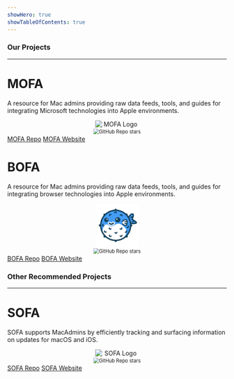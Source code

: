 ```yaml
---
showHero: true
showTableOfContents: true
---
```


### Our Projects

---

<div class="projects-container">
  <div class="project-card">
    <h1>MOFA</h1>
    <p>A resource for Mac admins providing raw data feeds, tools, and guides for integrating Microsoft technologies into Apple environments.</p>
    <div style="text-align: center;">
      <img src="https://raw.githubusercontent.com/cocopuff2u/MOFA/main/.github/images/logo_Mofa_NoBackground.png" alt="MOFA Logo" style="width: 100px; display: block; margin: 0 auto;"/>
    </div>
    <div style="text-align: center;">
      <a href="https://github.com/cocopuff2u/mofa" target="_blank" style="text-decoration: none;">
        <img alt="GitHub Repo stars" src="https://img.shields.io/github/stars/cocopuff2u/mofa" style="transform: scale(0.8); display: inline-block;" />
      </a>
    </div>
    <div class="links">
      <a href="https://github.com/cocopuff2u/mofa" target="_blank">MOFA Repo</a>
      <a href="https://mofa.cocolabs.dev" target="_blank">MOFA Website</a>
    </div>
  </div>

  <div class="project-card">
    <h1>BOFA</h1>
    <p>A resource for Mac admins providing raw data feeds, tools, and guides for integrating browser technologies into Apple environments.</p>
    <div style="text-align: center;">
      <img src="blowfish_logo_transparent.png" alt="BOFA Logo" style="width: 100px; display: block; margin: 0 auto;"/>
    </div>
    <div style="text-align: center;">
      <a href="https://github.com/cocopuff2u/bofa" target="_blank" style="text-decoration: none;">
        <img alt="GitHub Repo stars" src="https://img.shields.io/github/stars/cocopuff2u/bofa" style="transform: scale(0.8); display: inline-block;" />
      </a>
    </div>
    <div class="links">
      <a href="https://github.com/cocopuff2u/bofa" target="_blank">BOFA Repo</a>
      <a href="https://www.anotherdeveloperwebsite.com" target="_blank">BOFA Website</a>
    </div>
  </div>
</div>

### Other Recommended Projects

---

<div class="projects-container">
  <div class="project-card">
    <h1>SOFA</h1>
    <p>SOFA supports MacAdmins by efficiently tracking and surfacing information on updates for macOS and iOS.</p>
    <div style="text-align: center;">
      <img src="https://raw.githubusercontent.com/macadmins/sofa/refs/heads/main/images/custom_logo.png" alt="SOFA Logo" style="width: 100px; display: block; margin: 0 auto;"/>
    </div>
    <div style="text-align: center;">
      <a href="https://github.com/macadmins/sofa" target="_blank" style="text-decoration: none;">
        <img alt="GitHub Repo stars" src="https://img.shields.io/github/stars/macadmins/sofa" style="transform: scale(0.8); display: inline-block;" />
      </a>
    </div>
    <div class="links">
      <a href="https://github.com/macadmins/sofa" target="_blank">SOFA Repo</a>
      <a href="https://sofa.macadmins.io" target="_blank">SOFA Website</a>
    </div>
  </div>
</div>
